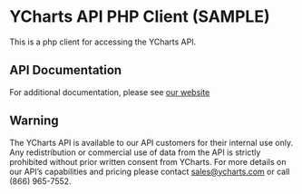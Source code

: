 # YCharts API PHP Client (SAMPLE)
This is a php client for accessing the YCharts API.

## API Documentation
For additional documentation, please see [our website](https://ycharts.com/api/docs/)

## Warning
The YCharts API is available to our API customers for their internal use only. Any redistribution or commercial use of data from the API is strictly prohibited without prior written consent from YCharts. For more details on our API’s capabilities and pricing please contact sales@ycharts.com or call (866) 965-7552.
